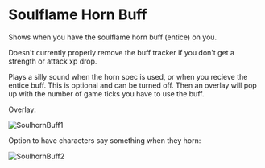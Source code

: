 # Soulflame Horn Buff
Shows when you have the soulflame horn buff (entice) on you.

Doesn't currently properly remove the buff tracker if you don't get a strength or attack xp drop.

Plays a silly sound when the horn spec is used, or when you recieve the entice buff. This is optional and can be turned off.
Then an overlay will pop up with the number of game ticks you have to use the buff.

Overlay:

![SoulhornBuff1](https://github.com/user-attachments/assets/60f7e583-4ee4-4633-b811-b4edbe56fecb)

Option to have characters say something when they horn:

![SoulhornBuff2](https://github.com/user-attachments/assets/e501fc0a-e24f-4707-977d-2919c69c1f2c)
